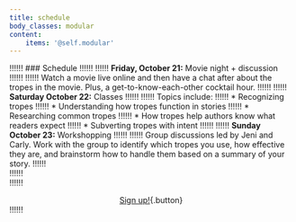```yaml
---
title: schedule
body_classes: modular
content:
    items: '@self.modular'
---
```


!!!!!! ### Schedule
!!!!!! 
!!!!!! **Friday, October 21:** Movie night + discussion
!!!!!! 
!!!!!! Watch a movie live online and then have a chat after about the tropes in the movie. Plus, a get-to-know-each-other cocktail hour.
!!!!!! 
!!!!!! **Saturday October 22:** Classes
!!!!!! 
!!!!!! Topics include: 
!!!!!! * Recognizing tropes
!!!!!! * Understanding how tropes function in stories
!!!!!! * Researching common tropes
!!!!!! * How tropes help authors know what readers expect
!!!!!! * Subverting tropes with intent
!!!!!! 
!!!!!! **Sunday October 23:** Workshopping
!!!!!! 
!!!!!! Group discussions led by Jeni and Carly. Work with the group to identify which tropes you use, how effective they are, and brainstorm how to handle them based on a summary of your story. 
!!!!!! <br>
!!!!!! <br>
!!!!!! <center markdown="1">[Sign up!](#pricing){.button}</center>
!!!!!! <br>